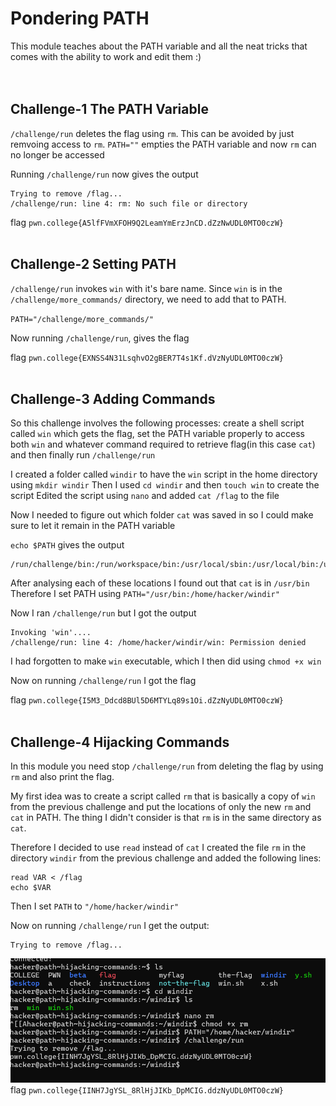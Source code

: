 # Pondering PATH

This module teaches about the PATH variable and all the neat tricks that comes with the ability to work and edit them :)
<br><br><br>

## Challenge-1 The PATH Variable

`/challenge/run` deletes the flag using `rm`. This can be avoided by just remvoing access to `rm`.
`PATH=""` empties the PATH variable and now `rm` can no longer be accessed

Running `/challenge/run` now gives the output
```
Trying to remove /flag...
/challenge/run: line 4: rm: No such file or directory
```
flag `pwn.college{A5lfFVmXFOH9Q2LeamYmErzJnCD.dZzNwUDL0MTO0czW}`
<br><br>


## Challenge-2 Setting PATH

`/challenge/run` invokes `win` with it's bare name. Since `win` is in the `/challenge/more_commands/` directory, we need to add that to PATH.

`PATH="/challenge/more_commands/"`

Now running `/challenge/run`, gives the flag 

flag `pwn.college{EXNSS4N31LsqhvO2gBER7T4s1Kf.dVzNyUDL0MTO0czW}`
<br><br>

## Challenge-3 Adding Commands

So this challenge involves the following processes: create a shell script called `win` which gets the flag, set the PATH variable properly to access both `win` and whatever command required to retrieve flag(in this case `cat`) and then finally run `/challenge/run`

I created a folder called `windir` to have the `win` script in the home directory using `mkdir windir`
Then I used `cd windir` and then `touch win` to create the script
Edited the script using `nano` and added `cat /flag` to the file

Now I needed to figure out which folder `cat` was saved in so I could make sure to let it remain in the PATH variable

`echo $PATH` gives the output 
```
/run/challenge/bin:/run/workspace/bin:/usr/local/sbin:/usr/local/bin:/usr/sbin:/usr/bin:/sbin:/bin
```

After analysing each of these locations I found out that `cat` is in `/usr/bin`
Therefore I set PATH using `PATH="/usr/bin:/home/hacker/windir"`

Now I ran `/challenge/run` but I got the output
```
Invoking 'win'....
/challenge/run: line 4: /home/hacker/windir/win: Permission denied
```

I had forgotten to make `win` executable, which I then did using `chmod +x win`

Now on running `/challenge/run` I got the flag 

flag `pwn.college{I5M3_Ddcd8BUl5D6MTYLq89s1Oi.dZzNyUDL0MTO0czW}`
<br><br>

## Challenge-4 Hijacking Commands

In this module you need stop `/challenge/run` from deleting the flag by using `rm` and also print the flag.

My first idea was to create a script called `rm` that is basically a copy of `win` from the previous challenge and put the locations of only the new `rm` and `cat` in PATH.
The thing I didn't consider is that `rm` is in the same directory as `cat`.

Therefore I decided to use `read` instead of `cat`
I created the file `rm` in the directory `windir` from the previous challenge and added the following lines:
```
read VAR < /flag
echo $VAR
```

Then I set `PATH` to `"/home/hacker/windir"`

Now on running `/challenge/run` I get the output:
```
Trying to remove /flag...
```
![Img1](Image_resources/Mod12_Ch4.png)
flag `pwn.college{IINH7JgYSL_8RlHjJIKb_DpMCIG.ddzNyUDL0MTO0czW}`